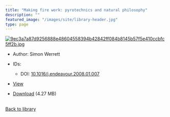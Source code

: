 ```yaml
---
title: "Making fire work: pyrotechnics and natural philosophy"
description: ""
featured_image: "/images/site/library-header.jpg"
type: page
---
```


<a href="https://drive.google.com/file/d/14yxKoQ9ofrKcwMMhIDJtaE8h-563fNZ4/view" target="_blank">![9ec3a7a87d9256888e48604558394b42842ff084b8145b57f5e410ccbfc5ff2b.jpg](/images/library/9ec3a7a87d9256888e48604558394b42842ff084b8145b57f5e410ccbfc5ff2b.jpg)</a>
* Author: Simon Werrett
* IDs:
  * DOI: <a href="https://dx.doi.org/10.1016/j.endeavour.2008.01.007" target="_blank">10.1016/j.endeavour.2008.01.007</a>
* <a href="https://drive.google.com/file/d/14yxKoQ9ofrKcwMMhIDJtaE8h-563fNZ4/view" target="_blank">View</a>

* [Download](https://drive.google.com/uc?export=download&id=14yxKoQ9ofrKcwMMhIDJtaE8h-563fNZ4) (4.27 MB)

<br />[Back to library](/library/)
